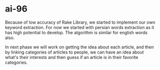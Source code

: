 # ai-96
Because of low accuracy of Rake Library, we started to implement our own keyword extraction.
For now we started with persian words extraction as it has high potential to develop.
The algorithm is similar for english words also.

In next phase we will work on getting the idea about each article, and then by linking categories of articles to people, we can have an idea about what's their interests and then guess if an article is in their favorite categories.
